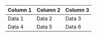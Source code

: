 | Column 1 | Column 2 | Column 3 |
|-----------|-----------|-----------|
| Data 1    | Data 2    | Data 3    |
| Data 4    | Data 5    | Data 6    |

